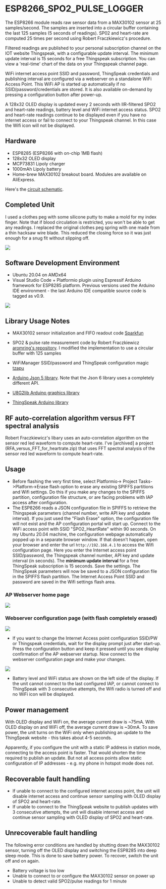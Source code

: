 # ESP8266_SPO2_PULSE_LOGGER
 
The ESP8266 module reads raw sensor data from a MAX30102 
sensor at 25 samples/second. The samples are inserted into a circular buffer containing the last 125 samples (5 seconds of readings). SP02 and heart-rate are computed 25 times per second using Robert Fraczkiewicz's procedure.

Filtered readings are published to your personal subscription channel on the IOT website Thingspeak, with a configurable update interval. The minimum update interval is 15 seconds for a free Thingspeak subscription. You can view a 'real-time' chart of the data on your Thingspeak channel page.

WiFi internet access point SSID and password, ThingSpeak credentials and publishing interval are
configured via a webserver on a standalone WiFi Access Point. This WiFi AP is started up automatically if no SSID/password/credentials are stored. It is also available on-demand by pressing a configuration button after power-up.

A 128x32 OLED display is updated every 2 seconds with IIR-filtered SPO2 and heart-rate readings, battery level and WiFi internet access status. SPO2 and heart-rate readings continue to be displayed even if you have no internet access or fail to connect to your Thingspeak channel. In this case the Wifi icon will not be displayed.

## Hardware

* ESP8285 (ESP8266 with on-chip 1MB flash)
* 128x32 OLED display
* MCP73831 Lipoly charger
* 1000mAh Lipoly battery
* Home-brew MAX30102 breakout board. Modules are available on AliExpress.

Here's the [circuit schematic](docs/sp02_pulse_logger_schematic.pdf).

## Completed Unit

I used a clothes peg with some silicone putty to make a mold for my index finger. 
Note that if blood circulation
is restricted, you won't be able to get any readings. I replaced the original clothes peg spring with one made from a thin hacksaw wire blade. This reduced the closing force so it was just enough for a snug fit without slipping off. 

<img src="docs/prototype_hardware_2.jpg" />

## Software Development Environment

* Ubuntu 20.04 on AMDx64
* Visual Studio Code + Platformio plugin using Espressif Arduino framework for ESP8285 platform. Previous versions used the Arduino IDE environment - the last Arduino IDE compatible source code is tagged as v0.9.

<img src="docs/vsc_screenshot_build.png">

## Library Usage Notes

* MAX30102 sensor initialization and FIFO readout code 
[Sparkfun](https://github.com/sparkfun/SparkFun_MAX3010x_Sensor_Library)

* SPO2 & pulse rate measurement code by Robert Fraczkiewicz
[aromring's repository](https://github.com/aromring/MAX30102_by_RF). 
I modified the implementation to use a circular buffer with 125 samples

* WiFiManager SSID/password and ThingSpeak configuration magic [tzapu](https://github.com/tzapu/WiFiManager)

* [Arduino Json 5 library](https://github.com/bblanchon/ArduinoJson/tree/5.x). Note that
the Json 6 library uses a completely different API.

* [U8G2lib Arduino graphics library](https://github.com/olikraus/U8g2_Arduino)

* [ThingSpeak Arduino library](https://github.com/mathworks/thingspeak-arduino)

## RF auto-correlation algorithm versus FFT spectral analysis

Robert Fraczkiewicz's libary uses an auto-correlation algorithm on the sensor red led waveform to compute heart-rate. I've [archived] a project (RFA_versus_FFT_for_heartrate.zip) that uses FFT spectral analysis of the sensor red led waveform to compute heart-rate. 

## Usage

* Before flashing the very first time, select Platformio-> Project Tasks->Platform->Erase flash option to erase any existing
SPIFFS partitions and Wifi settings. 
Do this if you make any changes to the SPIFFS partition, configuration file structure, or are facing problems with IAP access after configuration.
* The ESP8266 reads a JSON configuration file in SPIFFS to retrieve the Thingspeak
parameters (channel number, write API key and update interval). If you just used the
"Flash Erase" option, the configuration file will not exist and the AP configuration portal will start up.
Connect to the WiFi access point with SSID "SPO2_HeartRate" within 90 seconds. On my
Ubuntu 20.04 machine, the configuration webpage automatically popped up in a separate browser window.
If that doesn't happen, open your browser and enter the url ```http://192.168.4.1``` to access the Wifi configuration page. Here you enter the 
Internet access point SSID/password, the Thingspeak channel number, API key and update interval (in seconds). The **minimum update interval** for a free ThingSpeak subscription is 15 seconds.
Save the settings. The ThingSpeak parameters will now be saved to a JSON configuration file
in the SPIFFS flash partition. The Internet Access Point SSID and password are saved in the Wifi settings flash area.

### AP Webserver home page

<img src="docs/ConfigPortal1.png" />

### Webserver configuration page (with flash completely erased)

<img src="docs/ConfigPortal2.png" />

* If you want to change the Internet Access point configuration SSID/PW or Thingspeak
credentials, wait for the display prompt just after start-up. Press the configuration button
and keep it pressed until you see display confirmation of the AP webserver startup.
Now connect to the webserver configuration page and make your changes.


<img src="docs/screenshot.png"/>

* Battery level and WiFi status are shown on the left side of the display. If the unit cannot
connect to the last configured IAP, or cannot connect to ThingSpeak with 3 consecutive attempts, 
the Wifi radio is turned off and no WiFi icon will be displayed.

## Power management

With OLED display and WiFi on, the average current draw is ~75mA. With OLED display on and WiFi off, the average current draw
is ~30mA. 
To save power, the unit turns on the WiFi only when publishing an update to
the ThingSpeak website - this takes about 4-5 seconds.

Apparently, if you configure the unit with a static IP address in station mode, connecting
to the access point is faster. That would shorten the time required to publish an update.
But not all access points allow static configuration of IP
addresses - e.g. my phone in hotspot mode does not.

## Recoverable fault handling

* If unable to connect to the configured internet access point, the unit will disable
internet access and continue sensor sampling with OLED display of SPO2 and heart-rate.
* If unable to connect to the ThingSpeak website to publish updates with 3 consecutive
attempts, the unit will disable internet access
and continue sensor sampling with OLED display of SPO2 and heart-rate.

## Unrecoverable fault handling

The following error conditions are handled by 
shutting down the MAX30102 sensor, turning off the OLED display and switching the ESP8285 
into deep sleep mode.
This is done to save battery power. To recover, switch the unit off and on again. 

* Battery voltage is too low
* Unable to connect to or configure the MAX30102 sensor on power up
* Unable to detect valid SPO2/pulse readings for 1 minute




